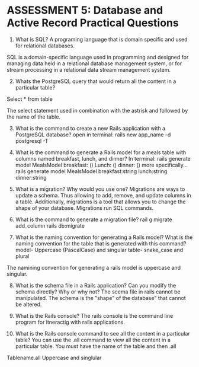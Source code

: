 # ASSESSMENT 5: Database and Active Record Practical Questions

1. What is SQL? A programing language that is domain specific and used for relational databases. 

SQL is a domain-specific language used in programming and designed for managing data held in a relational database management system, or for stream processing in a relational data stream management system.

2. Whats the PostgreSQL query that would return all the content in a particular table?

Select * from table

The select statement used in combination with the astrisk and followed by the name of the table. 



3. What is the command to create a new Rails application with a PostgreSQL database?
open in terminal:
rails new app_name -d postgresql -T

4. What is the command to generate a Rails model for a meals table with columns named breakfast, lunch, and dinner?
In terminal:
rails generate model MealsModel breakfast: () Lunch: () dinner: ()
 more specifically... rails generate model MealsModel breakfast:string lunch:string dinner:string

5. What is a migration? Why would you use one? Migrations are ways to update a schema. Thus allowing to add, remove, and update columns in a table. Additionally, migrations is a tool that allows you to change the shape of your database. Migrations run SQL commands. 

6. What is the command to generate a migration file?
rail g migrate add_column
rails db:migrate

7. What is the naming convention for generating a Rails model? What is the naming convention for the table that is generated with this command?
model- Uppercase (PascalCase) and singular
table- snake_case and plural

The namining convention for generating a rails model is uppercase and singular.

8. What is the schema file in a Rails application? Can you modify the schema directly? Why or why not?
The scema file in rails cannot be manipulated. The schema is the "shape" of the database" that cannot be altered. 

9. What is the Rails console?
The rails console is the command line program for itneractig with rails applications. 

10. What is the Rails console command to see all the content in a particular table? You can use the .all command to view all the content in a particular table. You must have the name of the table and then .all

Tablename.all
Uppercase and singlular 